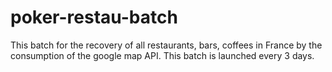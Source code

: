 # poker-restau-batch

This batch for the recovery of all restaurants, bars, coffees in France by the consumption of the google map API.
This batch is launched every 3 days.
